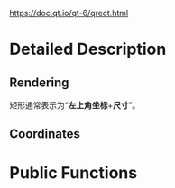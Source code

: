https://doc.qt.io/qt-6/qrect.html

# Detailed Description

## Rendering

矩形通常表示为“**左上角坐标**+**尺寸**”。
## Coordinates

# Public Functions

